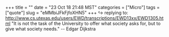 +++
title = ""
date = "23 Oct 18 21:48 MST"
categories = ["Micro"]
tags = ["quote"]
slug = "eMMbiJFkFjfoXHN5"
+++
↪️ replying to: http://www.cs.utexas.edu/users/EWD/transcriptions/EWD13xx/EWD1305.html
"It is not the task of the University to offer what society asks for, but to give what society needs." -- Edgar Dijkstra
